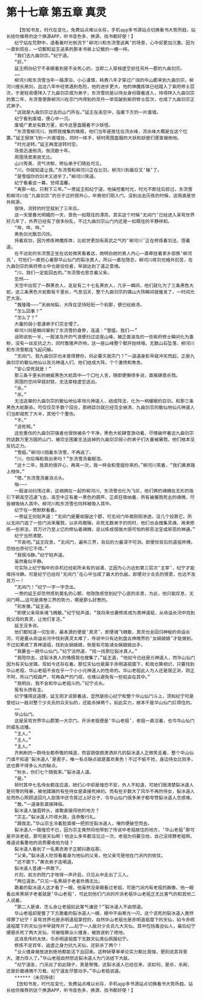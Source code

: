 # 第十七章 第五章 真灵
        【告知书友，时代在变化，免费站点难以长存，手机app多书源站点切换看书大势所趋，站长给你推荐的这个换源APP，听书音色多、换源、找书都好使！】
       纪宁站在荒野中，遥看着时光倒流下‘柳河川和东流雪逃离’的场景，心中却更加沉重。因为一直到现在，一切都和延王送来的那本书册上记载的一模一样。
       “我们去九曲剑宗。”纪宁道。
       “好。”
       延王明白纪宁不亲眼看到是不会死心的，当即二人穿梭虚空前往另外一郡的九曲剑宗。
       ……
       柳河川和东流雪当年一路漂泊，小心谨慎，耗费八年才穿过广阔的华山郡来到九曲剑宗，柳河川擅长用剑，且这八年中经常遇到危险，他的进步更大，他的神魔炼体已经踏入了紫府修士层次，于是轻易便拜入了九曲剑宗成为弟子，东流雪则是以侍女身份跟着进入，待得拜入九曲剑宗的第二年，东流雪便靠柳河川在宗门内得到的灵丹一举突破到紫府修士层次，也成了九曲剑宗正式弟子。
       “这就是九曲剑宗过去的山门所在。”延王在高空中，指着下方的一片废墟。
       纪宁看到废墟，便心中一沉。
       废墟广袤足有数万里，如今这里盘踞着不少妖怪。
       “东流雪柳河川，按照我搜集的情报，他们当年是居住在流水峰，流水峰大概是在这个位置。”延王很快飞到一片废墟处，同时一挥手，顿时周围盘踞的大妖和妖兽们便直接倒地。
       “时光逆转。”延王再度逆转时空。
       场景迅速倒流，倒流数十年。
       周围场景美丽无比。
       山川秀美，灵气浓郁，修仙弟子们随处可见。
       “川，你就知道让我。”东流雪和柳河川正在比剑，柳河川到最后又‘输’了。
       “是雪姐你的剑术又进步了。”柳河川笑道。
       纪宁看着这一幕，觉得温馨。
       “离那一劫，只剩下三年。”一旁延王和纪宁道，他操控着时光，时光不断往后掠过，东流雪和柳河川在‘九曲剑宗’的日子过的很开心，毕竟他们刚入门，没到出去历练的时候，这简直是世外桃源。
       很快，流转的时空就到了三年后。
       这一天是春光明媚的一天，景色一如既往的漂亮，其实这个时候‘无间门’已经进入吴穹世界好几年了，外界已经有了很多纷乱，不过九曲剑宗山门内还是一如既往的平静祥和。
       “哗，哗，哗。”
       黑色剑光飘忽闪烁。
       持着双剑，因为修炼神魔炼体，比前世更加有英武之气的‘柳河川’正在修炼着剑法，悟着道。
       在不远处的东流雪正坐在远处微笑看着这，她明白她的男人内心一直牵挂着家乡部族‘柳河氏’，可他们一直担心着那华山仙门的裂冰真人，所以一直在隐忍，柳河川练剑也格外刻苦，在九曲剑宗的紫府修士中也是佼佼者，早就达到了道之意境。
       “川，我们一定能回去的。”东流雪也思念着父亲。
       忽然——
       天空中出现了一群黑衣人，足足有二十七名黑衣人，几乎一瞬间，他们就化为了三条黑色大蛇。这三条黑色大蛇都有千里长，气息滔天，整个九曲剑宗的镇山大阵瞬间就催发了，一时间光芒大涨。
       “轰隆隆~~~”天崩地裂，大阵在坚持短短一个刹那，便已经崩溃。
       “怎么回事？”
       “怎么了？”
       大量的弱小普通弟子们完全懵了。
       柳河川则是瞬间窜到了东流雪的身旁，连道：“雪姐，我们——”
       话刚说到一半，一股波及开的气浪便扫过这座山峰，被正面波及的一些紫府修士瞬间化为齑粉，没有一丝反抗之力，同时轰隆声炸响，这一座山峰整个都开始倾塌，无数山石坠落，柳河川和东流雪都连飞起闪躲。
       “无间门，我九曲剑宗也未曾得罪你，何必要灭我宗门？”一道道身影早就冲天而起，正是九曲剑宗的散仙地仙以及元神道人们，他们结成大阵，个个激愤和焦急。
       “安心受死就是！”
       那三条千里长的蜿蜒黑色大蛇其中一个口吐人言，随即便懒得多说，直接肆意杀戮。
       周围的空间早就封锁，无法穿梭虚空逃出。
       “杀。”
       “杀。”
       无法逃窜的九曲剑宗的散仙地仙率领元神道人，结成阵法，化为一柄耀眼的巨剑，和那三条黑色大蛇厮杀。可仅仅交手数个回合，那柄巨剑就已经完全崩溃，九曲剑宗的散仙地仙元神道人们当即就死了大半，其他个个重伤。
       “不。”
       “该死啊。”
       这些重伤的九曲剑宗强者也很快被杀个干净，黑色大蛇肆意游动着，尽情破坏着这九曲剑宗的这数万里方圆的山门，被完全困着无法逃掉的九曲剑宗弱小的弟子们大量被屠戮，他们根本没反抗之力。
       “雪姐。”柳河川抱着东流雪，不再逃了。
       “川，你后悔和我出来吗？”东流雪流着眼泪。
       “这十二年，我真的很开心，再来一次，我一样会和雪姐你来的。”柳河川笑着，“我们黄泉路上相伴。”
       “嗯。”东流雪流着泪点头。
       嗡~~~
       一股波动扫荡过来，这相拥在一起的柳河川、东流雪也化为飞灰，他们俩的魂魄在无形的吸引下朝高空迅速飞去，高空中正有着一黑色的葫芦，正疯狂吸纳着，所有被屠戮死去的魂魄，尽皆被吸纳入其中，柳河川和东流雪也同样被吸入其中。
       纪宁在一旁默默看着。
       一旁延王则轻声道：“无间门是要收服这个郡，可无间门毕竟刚刚渗透，没几个投靠它。所以无间门选了一些门派来屠戮，以杀鸡儆猴。杀死无数弟子的同时，他们也会搜集灵魂，用来修炼一些邪法，百万计乃至上亿的修仙者魂魄，足以炼成很强大很可怕的邪恶法宝或邪恶的神通。”
       纪宁当然清楚。
       “节哀吧。”延王叹息，“无间门，遍布三界，背后的力量深不可测。即便你背后的道祖师傅，恐怕也奈何它不得。”
       “我很冷静。”纪宁轻声道。
       虽然看似平静。
       可实际上纪宁胸中的杀机已经前所未有的汹涌，正因为心力达到第三层次‘主宰’，纪宁才能维持冷静。可是纪宁已经将‘无间门’在心中当成了最大的仇敌。即便对少炎氏的恨意，也远不及其万一！
       “无间门！”纪宁一字一字念出。
       一旁的延王却忽然感到莫名的心颤，他隐隐感觉到纪宁心底的杀意，为此，他只能叹息，无间门啊……这可是席卷三界的势力，哪是那么好惹的。
       “别发傻。”延王道。
       “即便父亲母亲魂飞魄散。”纪宁轻声道，“我将来也要修炼成为真神道祖，从命运长河中找到我父母的真灵，让他们复活。”
       延王没多说。
       他们都知道一切生命，最本源的便是‘真灵’，即便魂飞魄散，真灵也会回归神秘的命运长河，可是要从命运长河中找到真灵太难了，传说中只有达到盘古神境界的‘女娲娘娘’才能做到。不过如果成了真神道祖，找到女娲娘娘，倒是有可能请女娲娘娘出手。
       “我要去一趟华山仙门。”纪宁淡然道，“找一找那位裂冰真人。”
       “我陪你去，这裂冰真人的情报我也搜集了。”延王道，“他如今已经是元神道人，而华山仙门因为有天仙坐镇，现如今还存在着。那位天仙也是属于赤明道祖麾下，和我也算相识，只要找到华山老祖，华山老祖不会在乎一个小小元神道人的性命的。华山老祖此人为人还是很正派，刚正不阿，所以门规森严，可再森严的门规，也难以避免有一些蛀虫在其中。”
       “我明白，我不会和华山老祖斗的。”纪宁点头。
       冤有头债有主。
       纪宁懂得这道理，延王刚才说那番话，显然是担心纪宁和整个华山仙门斗上，须知纪宁可是曾经以一敌对整个少炎氏的众天仙的，还能杀掉两个。如此实力，根本不是华山仙门扛得住的。
       ……
       华山仙门。
       这是吴穹世界华山郡第一大宗门，开派老祖便是‘华山老祖’，老祖一直活着，也令华山仙门的威名远播。
       “主人。”
       “主人。”
       “主人。”
       齐刷刷的一群侍女都恭敬的喊道，而容貌俊朗潇洒非凡的裂冰道人正微笑走着，整个华山仙门谁不知道‘裂冰道人’是君子，唯一有点缺点就是喜欢美色！不过不偷不抢，身边侍女比较多，这也算不得多么大的缺点。
       “秋水，你们七个随我来。”裂冰道人道。
       “是。”
       顿时其中七名侍女都连应道，她们心中却是惶恐不安，外人不知道，可她们很清楚裂冰道人是何等的残暴，被他蹂躏的有些侍女是直接死掉的。而有些岁数大了风华不再的侍女，裂冰道人反而热心照顾送回凡人部落中还令其过上好日子，令华山仙门很多弟子都夸赞裂冰道人念感情。
       “轰。”一道身影直接降临。
       裂冰道人皱眉转头，谁敢直接闯他的地方？
       “宗主。”裂冰道人吓得大跳，连恭敬行礼。
       “跟我走。”华山宗主冷着脸直接一把抓住裂冰道人，嗖的便破空而去。
       裂冰道人一路惶恐不已，因为宗主竟然将他带到了传说中老祖居住的地方，‘华山老祖’那可是开派老祖，那可是天仙啊！他这么多年都没见过一次，老祖为何要见他，自己没得罪老祖啊，难道说看重他的资质要收他为徒？
       裂冰道人看到了一名黄衣男子正颤抖跪在那。
       “父亲。”裂冰道人吃惊看着身为地仙的父亲，他父亲可是他在门派内的依仗。
       “还不跪下。”黄衣男子连喝道。
       裂冰道人普通一声跪下。
       片刻，前方的院门才吱呀一声开启，只见从中走出了三人。
       “两位道友。”只见一名黑胡子老者热情无比。
       跪着的裂冰道人这才看了一眼，他虽然没亲眼看过老祖，可是门派内有老祖的画像，他一眼看出来黑胡子老者就是‘华山老祖’，可此刻他们门派的开派老祖华山老祖正无比客气的和其他二人说着。
       “那二人是谁，怎么会让老祖如此客气谦逊？”裂冰道人不由想道。
       华山老祖却是瞥了下方跪着的裂冰道人一眼，眼中不由寒光一闪，这个该死的裂冰道人竟然得罪了纪宁！吴穹世界也是赤明道祖掌控的，自然华山老祖也是赤明道祖麾下的天仙，如今赤明道祖麾下的天仙当中早就传开了……纪宁一人敌对少炎氏九大天仙，其中包括毒丑仙人，最后纪宁硬是杀死了两大天仙，可被暗算业火缠身，被放逐到了绝地。
       这消息传的太快，令赤明道祖麾下无数天仙真仙佩服纪宁。
       修炼不足百年，返虚之身力抗九天仙，还斩杀了两个！
       “业火缠身被放逐到绝地都能活下且回来。这种妖孽单单论实力都比我强，更别说其背景大、潜力惊人了。”华山老祖自然怒这裂冰道人为门派结下大敌。
       “纪宁道友，门派出了如此贼子，真是惭愧，这裂冰道人已经召来，该如何，是杀，杀剐，还是折磨魂魄千万载，纪宁道友尽管动手。”华山老祖说道。
       ******（未完待续）
       【告知书友，时代在变化，免费站点难以长存，手机app多书源站点切换看书大势所趋，站长给你推荐的这个换源APP，听书音色多、换源、找书都好使！】